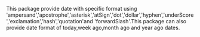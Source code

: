 This package provide date with specific format using 'ampersand','apostrophe','asterisk','atSign','dot','dollar','hyphen','underScore','exclamation','hash','quotation'and 'forwardSlash'.This package can also provide date format of today,week ago,month ago and year ago dates.